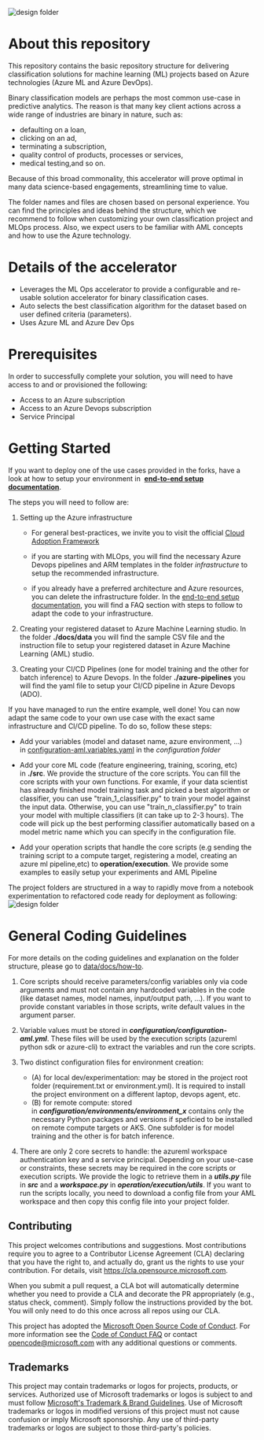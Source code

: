 ![design folder](https://github.com/microsoft/dstoolkit-classification-solution-accelerator/blob/main/docs/media/Banner_Classification_SA.png)

About this repository
============================================================================================================================================

This repository contains the basic repository structure for delivering classification solutions for machine learning (ML) projects based on Azure technologies (Azure ML and Azure DevOps).

Binary classification models are perhaps the most common use-case in predictive analytics. The reason is that many key client actions across a wide range of industries are binary in nature, such as:

-   defaulting on a loan,
-   clicking on an ad,
-   terminating a subscription,
-   quality control of products, processes or services,
-   medical testing,and so on.

Because of this broad commonality, this accelerator will prove optimal in many data science-based engagements, streamlining time to value.

The folder names and files are chosen based on personal experience. You can find the principles and ideas behind the structure, which we recommend to follow when customizing your own classification project and MLOps process. Also, we expect users to be familiar with AML concepts and how to use the Azure technology.

Details of the accelerator
============================================================================================================================
-   Leverages the ML Ops accelerator to provide a configurable and re-usable solution accelerator for binary classification cases.
-   Auto selects the best classification algorithm for the dataset based on user defined criteria (parameters).
-   Uses Azure ML and Azure Dev Ops


Prerequisites
============================================================================================================================

In order to successfully complete your solution, you will need to have access to and or provisioned the following:

-   Access to an Azure subscription
-   Access to an Azure Devops subscription
-   Service Principal

Getting Started
================================================================================================================================

If you want to deploy one of the use cases provided in the forks, have a look at how to setup your environment in  **[end-to-end setup documentation](https://github.com/microsoft/dstoolkit-classification-solution-accelerator/blob/main/docs/how-to/EndToEndSetup.md)**.

The steps you will need to follow are:

1.  Setting up the Azure infrastructure

    -   For general best-practices, we invite you to visit the official [Cloud Adoption Framework](https://docs.microsoft.com/en-us/azure/cloud-adoption-framework/ready/azure-best-practices/ai-machine-learning-resource-organization?branch=pr-en-us-1541) 

    -   if you are starting with MLOps, you will find the necessary Azure Devops pipelines and ARM templates in the folder *infrastructure* to setup the recommended infrastructure.

    -   if you already have a preferred architecture and Azure resources, you can delete the infrastructure folder. In the [end-to-end setup documentation](https://github.com/microsoft/dstoolkit-classification-solution-accelerator/blob/main/docs/how-to/EndToEndSetup.md), you will find a FAQ section with steps to follow to adapt the code to your infrastructure.

2.  Creating your registered dataset to Azure Machine Learning studio. In the folder **./docs/data** you will find the sample CSV file and the instruction file to setup your registered dataset in Azure Machine Learning (AML) studio.

3.  Creating your CI/CD Pipelines (one for model training and the other for batch inference) to Azure Devops. In the folder **./azure-pipelines** you will find the yaml file to setup your CI/CD pipeline in Azure Devops (ADO).

If you have managed to run the entire example, well done! You can now adapt the same code to your own use case with the exact same infrastructure and CI/CD pipeline. To do so, follow these steps:

-   Add your variables (model and dataset name, azure environment, ...) in [configuration-aml.variables.yaml](https://github.com/microsoft/dstoolkit-classification-solution-accelerator/blob/main/configuration/configuration-aml.variables.yml) in the *configuration folder*

-   Add your core ML code (feature engineering, training, scoring, etc) in **./src**. We provide the structure of the core scripts. You can fill the core scripts with your own functions. For examle, if your data scientist has already finished model training task and picked a best algorithm or classifier, you can use "train_1_classifier.py" to train your model against the input data. Otherwise, you can use "train_n_classifier.py" to train your model with multiple classifiers (it can take up to 2-3 hours). The code will pick up the best performing classifier automatically based on a model metric name which you can specify in the configuration file.

-   Add your operation scripts that handle the core scripts (e.g sending the training script to a compute target, registering a model, creating an azure ml pipeline,etc) to **operation/execution**. We provide some examples to easily setup your experiments and AML Pipeline

The project folders are structured in a way to rapidly move from a notebook experimentation to refactored code ready for deployment as following: ![design folder](https://github.com/microsoft/dstoolkit-classification-solution-accelerator/blob/main/docs/media/items.png)

General Coding Guidelines
====================================================================================================================================================

For more details on the coding guidelines and explanation on the folder structure, please go to [data/docs/how-to](https://github.com/microsoft/dstoolkit-classification-solution-accelerator/blob/main/docs/how-to/GettingStarted.md).

1.  Core scripts should receive parameters/config variables only via code arguments and must not contain any hardcoded variables in the code (like dataset names, model names, input/output path, ...). If you want to provide constant variables in those scripts, write default values in the argument parser.

2.  Variable values must be stored in ***configuration/configuration-aml.yml***. These files will be used by the execution scripts (azureml python sdk or azure-cli) to extract the variables and run the core scripts.

3.  Two distinct configuration files for environment creation:

    -   (A) for local dev/experimentation: may be stored in the project root folder (requirement.txt or environment.yml). It is required to install the project environment on a different laptop, devops agent, etc.
    -   (B) for remote compute: stored in ***configuration/environments/environment_x*** contains only the necessary Python packages and versions if speficied to be installed on remote compute targets or AKS. One subfolder is for model training and the other is for batch inference.
4.  There are only 2 core secrets to handle: the azureml workspace authentication key and a service principal. Depending on your use-case or constraints, these secrets may be required in the core scripts or execution scripts. We provide the logic to retrieve them in a ***utils.py*** file in ***src*** and a ***workspace.py*** in ***operation/execution/utils***. If you want to run the scripts locally, you need to download a config file from your AML workspace and then copy this config file into your project folder.

## Contributing

This project welcomes contributions and suggestions.  Most contributions require you to agree to a
Contributor License Agreement (CLA) declaring that you have the right to, and actually do, grant us
the rights to use your contribution. For details, visit https://cla.opensource.microsoft.com.

When you submit a pull request, a CLA bot will automatically determine whether you need to provide
a CLA and decorate the PR appropriately (e.g., status check, comment). Simply follow the instructions
provided by the bot. You will only need to do this once across all repos using our CLA.

This project has adopted the [Microsoft Open Source Code of Conduct](https://opensource.microsoft.com/codeofconduct/).
For more information see the [Code of Conduct FAQ](https://opensource.microsoft.com/codeofconduct/faq/) or
contact [opencode@microsoft.com](mailto:opencode@microsoft.com) with any additional questions or comments.

## Trademarks

This project may contain trademarks or logos for projects, products, or services. Authorized use of Microsoft 
trademarks or logos is subject to and must follow 
[Microsoft's Trademark & Brand Guidelines](https://www.microsoft.com/en-us/legal/intellectualproperty/trademarks/usage/general).
Use of Microsoft trademarks or logos in modified versions of this project must not cause confusion or imply Microsoft sponsorship.
Any use of third-party trademarks or logos are subject to those third-party's policies.
